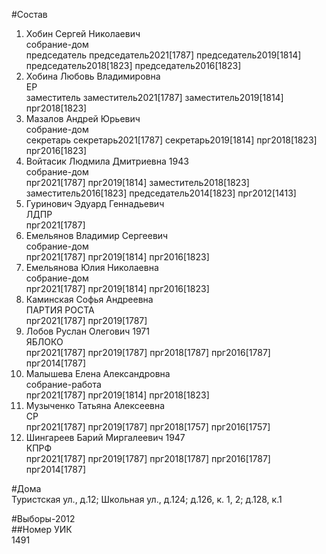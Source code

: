 #Состав  
1. Хобин Сергей Николаевич  
    собрание-дом  
    председатель председатель2021[1787] председатель2019[1814] председатель2018[1823] председатель2016[1823]  
2. Хобина Любовь Владимировна  
    ЕР  
    заместитель заместитель2021[1787] заместитель2019[1814] прг2018[1823]  
3. Мазалов Андрей Юрьевич  
    собрание-дом  
    секретарь секретарь2021[1787] секретарь2019[1814] прг2018[1823] прг2016[1823]  
4. Войтасик Людмила Дмитриевна 1943  
    собрание-дом  
    прг2021[1787] прг2019[1814] заместитель2018[1823] заместитель2016[1823] председатель2014[1823] прг2012[1413]  
5. Гуринович Эдуард Геннадьевич  
    ЛДПР  
    прг2021[1787]  
6. Емельянов Владимир Сергеевич  
    собрание-дом  
    прг2021[1787] прг2019[1814] прг2016[1823]  
7. Емельянова Юлия Николаевна  
    собрание-дом  
    прг2021[1787] прг2019[1814] прг2016[1823]  
8. Каминская Софья Андреевна  
    ПАРТИЯ РОСТА  
    прг2021[1787] прг2019[1787]  
9. Лобов Руслан Олегович 1971  
    ЯБЛОКО  
    прг2021[1787] прг2019[1787] прг2018[1787] прг2016[1787] прг2014[1787]  
10. Малышева Елена Александровна  
    собрание-работа  
    прг2021[1787] прг2019[1814] прг2018[1823]  
11. Музыченко Татьяна Алексеевна  
    СР  
    прг2021[1787] прг2019[1787] прг2018[1757] прг2016[1757]  
12. Шингареев Барий Миргалеевич 1947  
    КПРФ  
    прг2021[1787] прг2019[1787] прг2018[1787] прг2016[1787] прг2014[1787]  
  
#Дома  
Туристская ул., д.12; Школьная ул., д.124; д.126, к. 1, 2; д.128, к.1  
  
#Выборы-2012  
##Номер УИК  
1491  
